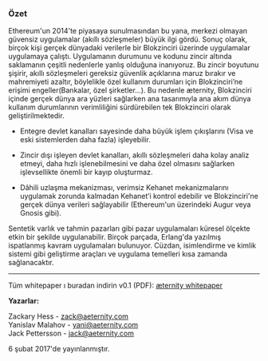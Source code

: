 ### Özet
 Ethereum'un 2014'te piyasaya sunulmasından bu yana, merkezi olmayan güvensiz uygulamalar (akıllı sözleşmeler) büyük ilgi gördü. Sonuç olarak, birçok kişi gerçek dünyadaki verilerle bir Blokzinciri üzerinde uygulamalar uygulamaya çalıştı. Uygulamanın durumunu ve kodunu zincir altında saklamanın çeşitli nedenlerle yanlış olduğuna inanıyoruz. Bu zincir boyutunu şişirir, akıllı sözleşmeleri gereksiz güvenlik açıklarına maruz bırakır ve mahremiyeti azaltır, böylelikle özel kullanım durumları için Blokzinciri’ne erişimi engeller(Bankalar, özel şirketler…).
Bu nedenle æternity, Blokzinciri içinde gerçek dünya ara yüzleri sağlarken ana tasarımıyla ana akım dünya kullanım durumlarının verimliliğini sürdürebilen tek Blokzinciri olarak geliştirilmektedir.
 


* Entegre devlet kanalları sayesinde daha büyük işlem çıkışlarını (Visa ve eski sistemlerden daha fazla) işleyebilir.

* Zincir dışı işleyen devlet kanalları, akıllı sözleşmeleri daha kolay analiz etmeyi, daha hızlı işlenebilmesini ve daha özel olmasını sağlarken işlevsellikte önemli bir kayıp oluşturmaz.

* Dâhili uzlaşma mekanizması, verimsiz Kehanet mekanizmalarını uygulamak zorunda kalmadan Kehanet’i kontrol edebilir ve Blokzinciri'ne gerçek dünya verileri sağlayabilir (Ethereum'un üzerindeki Augur veya Gnosis gibi). 

Sentetik varlık ve tahmin pazarları gibi pazar uygulamaları küresel ölçekte etkin bir şekilde uygulanabilir. Birçok parçada, Erlang'da yazılmış ispatlanmış kavram uygulamaları bulunuyor.  Cüzdan, isimlendirme ve kimlik sistemi gibi geliştirme araçları ve uygulama temelleri kısa zamanda sağlanacaktır.  

***


Tüm whitepaper ı buradan indirin v0.1 (PDF):
[æternity whitepaper](https://blockchain.aeternity.com/%C3%A6ternity-blockchain-whitepaper.pdf)

**Yazarlar:**
  
Zackary Hess - zack@aeternity.com  
Yanislav Malahov - yani@aeternity.com  
Jack Pettersson - jack@aeternity.com

6 şubat 2017'de yayınlanmıştır.
